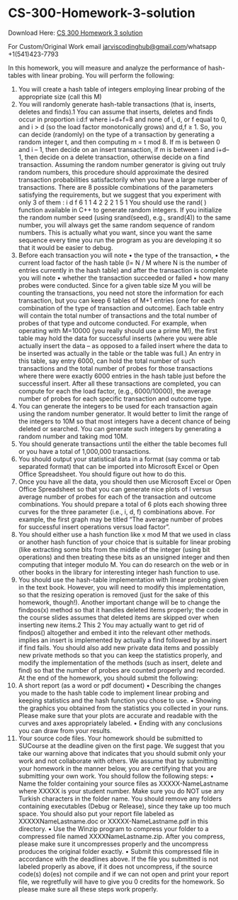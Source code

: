 # CS-300-Homework-3-solution

Download Here: [CS 300 Homework 3 solution](https://jarviscodinghub.com/assignment/cs-300-homework-3-solution/)

For Custom/Original Work email jarviscodinghub@gmail.com/whatsapp +1(541)423-7793

In this homework, you will measure and analyze the performance of hash-tables with linear
probing. You will perform the following:
1. You will create a hash table of integers employing linear probing of the appropriate size (call
this M)
2. You will randomly generate hash-table transactions (that is, inserts, deletes and finds).1 You
can assume that inserts, deletes and finds occur in proportion i:d:f where i+d+f=8 and none of
i, d, or f equal to 0, and i > d (so the load factor monotonically grows) and d,f ≥ 1. So, you
can decide (randomly) on the type of a transaction by generating a random integer t, and then
computing m = t mod 8. If m is between 0 and i – 1, then decide on an insert transaction, if m
is between i and i+d–1, then decide on a delete transaction, otherwise decide on a find
transaction. Assuming the random number generator is giving out truly random numbers, this
procedure should approximate the desired transaction probabilities satisfactorily when you
have a large number of transactions.
There are 8 possible combinations of the parameters satisfying the requirements, but we
suggest that you experiment with only 3 of them :
i d f
6 1 1
4 2 2
2 1 5
1 You should use the rand( ) function available in C++ to generate random integers. If you
initialize the random number seed (using srand(seed), e.g., srand(4)) to the same number, you
will always get the same random sequence of random numbers. This is actually what you want,
since you want the same sequence every time you run the program as you are developing it so that
it would be easier to debug.
3. Before each transaction you will note
• the type of the transaction,
• the current load factor of the hash table (l= N / M where N is the number of entries
currently in the hash table)
and after the transaction is complete you will note
• whether the transaction succeeded or failed
• how many probes were conducted.
Since for a given table size M you will be counting the transactions, you need not store the
information for each transaction, but you can keep 6 tables of M+1 entries (one for each
combination of the type of transaction and outcome). Each table entry will contain the total
number of transactions and the total number of probes of that type and outcome conducted.
For example, when operating with M=10000 (you really should use a prime M!), the first table
may hold the data for successful inserts (where you were able actually insert the data – as
opposed to a failed insert where the data to be inserted was actually in the table or the table
was full.) An entry in this table, say entry 6000, can hold the total number of such transactions
and the total number of probes for those transactions where there were exactly 6000 entries in
the hash table just before the successful insert. After all these transactions are completed, you
can compute for each the load factor, (e.g., 6000/10000), the average number of probes for
each specific transaction and outcome type.
4. You can generate the integers to be used for each transaction again using the random number
generator. It would better to limit the range of the integers to 10M so that most integers have a
decent chance of being deleted or searched. You can generate such integers by generating a
random number and taking mod 10M.
5. You should generate transactions until the either the table becomes full or you have a total of
1,000,000 transactions.
6. You should output your statistical data in a format (say comma or tab separated format) that
can be imported into Microsoft Excel or Open Office Spreadsheet. You should figure out how
to do this.
7. Once you have all the data, you should then use Microsoft Excel or Open Office Spreadsheet
so that you can generate nice plots of l versus average number of probes for each of the
transaction and outcome combinations. You should prepare a total of 6 plots each showing
three curves for the three parameter (i.e., i, d, f) combinations above. For example, the first
graph may be titled “The average number of probes for successful insert operations versus load
factor”.
8. You should either use a hash function like x mod M that we used in class or another hash
function of your choice that is suitable for linear probing (like extracting some bits from the
middle of the integer (using bit operations) and then treating these bits as an unsigned integer
and then computing that integer modulo M. You can do research on the web or in other books
in the library for interesting integer hash function to use.
9. You should use the hash-table implementation with linear probing given in the text book.
However, you will need to modify this implementation, so that the resizing operation is
removed (just for the sake of this homework, though!). Another important change will be to
change the findpos(x) method so that it handles deleted items properly; the code in the
course slides assumes that deleted items are skipped over when inserting new items.2 This
2 You may actually want to get rid of findpos() altogether and embed it into the relevant other methods.
implies an insert is implemented by actually a find followed by an insert if find fails. You
should also add new private data items and possibly new private methods so that you can keep
the statistics properly, and modify the implementation of the methods (such as insert, delete
and find) so that the number of probes are counted properly and recorded.
At the end of the homework, you should submit the following:
1. A short report (as a word or pdf document)
• Describing the changes you made to the hash table code to implement linear probing and
keeping statistics and the hash function you chose to use.
• Showing the graphics you obtained from the statistics you collected in your runs. Please
make sure that your plots are accurate and readable with the curves and axes appropriately
labeled.
• Ending with any conclusions you can draw from your results.
2. Your source code files.
Your homework should be submitted to SUCourse at the deadline given on the first page. We suggest
that you take our warning above that indicates that you should submit only your work and not
collaborate with others. We assume that by submitting your homework in the manner below, you
are certifying that you are submitting your own work.
You should follow the following steps:
• Name the folder containing your source files as XXXXX-NameLastname where XXXXX is
your student number. Make sure you do NOT use any Turkish characters in the folder
name. You should remove any folders containing executables (Debug or Release), since
they take up too much space. You should also put your report file labeled as XXXXXNameLastname.doc or XXXXX-NameLastname.pdf in this directory.
• Use the Winzip program to compress your folder to a compressed file named XXXXNameLastname.zip. After you compress, please make sure it uncompresses properly and
the uncompress produces the original folder exactly.
• Submit this compressed file in accordance with the deadlines above.
If the file you submitted is not labeled properly as above, if it does not uncompress, if the source
code(s) do(es) not compile and if we can not open and print your report file, we regretfully will
have to give you 0 credits for the homework. So please make sure all these steps work properly.
